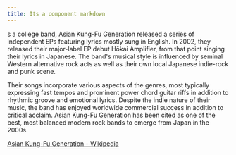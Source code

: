 ```yaml
---
title: Its a component markdown
---
```

s a college band, Asian Kung-Fu Generation released a series of independent EPs featuring lyrics mostly sung in English. In 2002, they released their major-label EP debut Hōkai Amplifier, from that point singing their lyrics in Japanese. The band's musical style is influenced by seminal Western alternative rock acts as well as their own local Japanese indie-rock and punk scene.

Their songs incorporate various aspects of the genres, most typically expressing fast tempos and prominent power chord guitar riffs in addition to rhythmic groove and emotional lyrics. Despite the indie nature of their music, the band has enjoyed worldwide commercial success in addition to critical acclaim. Asian Kung-Fu Generation has been cited as one of the best, most balanced modern rock bands to emerge from Japan in the 2000s.

[Asian Kung-Fu Generation - Wikipedia](https://en.wikipedia.org/wiki/Asian_Kung-Fu_Generation)
